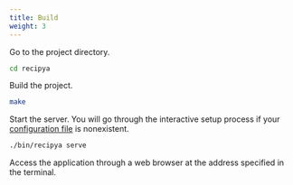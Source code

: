 ```yaml
---
title: Build
weight: 3
---
```


Go to the project directory.

```bash
cd recipya
```

Build the project.

```bash
make
```

Start the server. You will go through the interactive setup process if 
your [configuration file](/guide/docs/installation/config-file) is nonexistent.

```bash
./bin/recipya serve
```

Access the application through a web browser at the address specified in the terminal.
